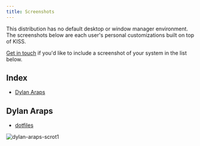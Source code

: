 ```yaml
---
title: Screenshots
---
```


This distribution has no default desktop or window manager environment. The screenshots below are each user's personal customizations built on top of KISS.

[Get in touch](https://getkiss.org/pages/contact/) if you'd like to include a screenshot of your system in the list below.

## Index

<!-- vim-markdown-toc GFM -->

* [Dylan Araps](#dylan-araps)

<!-- vim-markdown-toc -->


## Dylan Araps

- [dotfiles](https://github.com/dylanaraps/dotfiles)

![dylan-araps-scrot1](https://user-images.githubusercontent.com/6799467/64507777-286df680-d2cb-11e9-9460-e91aa02467ec.jpg)

